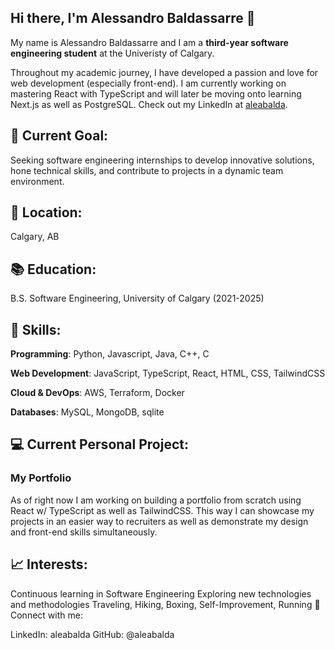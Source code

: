## Hi there, I'm Alessandro Baldassarre 👋

My name is Alessandro Baldassarre and I am a **third-year software engineering student** at the Univeristy of Calgary. 

Throughout my academic journey, I have developed a passion and love for web development (especially front-end). I am currently working on mastering React with TypeScript and will later be moving onto learning Next.js as well as PostgreSQL. Check out my LinkedIn at <a target="_blank" href="https://www.linkedin.com/in/aleabalda/">aleabalda</a>.

## 🎯 Current Goal: 
Seeking software engineering internships to develop innovative solutions, hone technical skills, and contribute to projects in a dynamic team environment.

## 📍 Location: 
Calgary, AB

## 📚 Education: 
B.S. Software Engineering, University of Calgary (2021-2025)

## 🔧 Skills:

**Programming**: Python, Javascript, Java, C++, C

**Web Development**: JavaScript, TypeScript, React, HTML, CSS, TailwindCSS

**Cloud & DevOps**: AWS, Terraform, Docker

**Databases**: MySQL, MongoDB, sqlite

## :computer: Current Personal Project:
### My Portfolio

As of right now I am working on building a portfolio from scratch using React w/ TypeScript as well as TailwindCSS. This way I can showcase my projects in an easier way to recruiters as well as demonstrate my design and front-end skills simultaneously.

## 📈 Interests:
Continuous learning in Software Engineering
Exploring new technologies and methodologies
Traveling, Hiking, Boxing, Self-Improvement, Running
🔗 Connect with me:

LinkedIn: aleabalda
GitHub: @aleabalda

